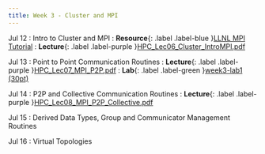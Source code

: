 ```yaml
---
title: Week 3 - Cluster and MPI
---
```


Jul 12
: Intro to Cluster and MPI
: **Resource**{: .label .label-blue }[LLNL MPI Tutorial](https://hpc-tutorials.llnl.gov/mpi/)
: **Lecture**{: .label .label-purple }[HPC_Lec06_Cluster_IntroMPI.pdf](../slides/HPC_Lec06_Cluster_IntroMPI.pdf)

Jul 13
: Point to Point Communication Routines
: **Lecture**{: .label .label-purple }[HPC_Lec07_MPI_P2P.pdf](../slides/HPC_Lec07_MPI_P2P.pdf)
: **Lab**{: .label .label-green }[week3-lab1 (30pt)](../assignments/week3_lab1)

Jul 14
: P2P and Collective Communication Routines
: **Lecture**{: .label .label-purple }[HPC_Lec08_MPI_P2P_Collective.pdf](../slides/HPC_Lec08_MPI_P2P_Collective.pdf)

Jul 15
: Derived Data Types, Group and Communicator Management Routines

Jul 16
: Virtual Topologies

